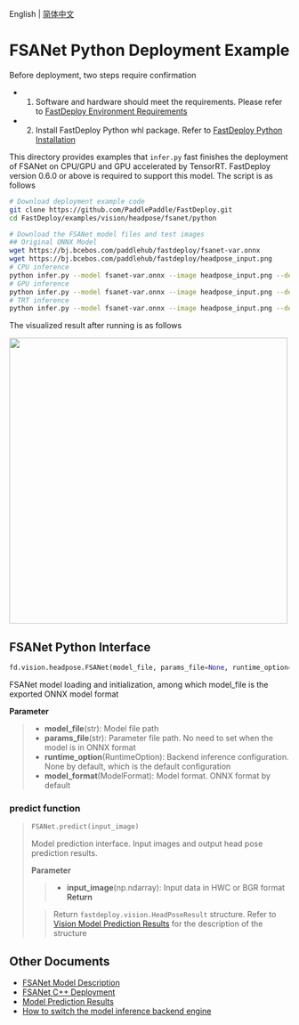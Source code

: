 English | [简体中文](README.md)
# FSANet Python Deployment Example

Before deployment, two steps require confirmation

- 1. Software and hardware should meet the requirements. Please refer to [FastDeploy Environment Requirements](../../../../../docs/cn/build_and_install/download_prebuilt_libraries.md)  
- 2. Install FastDeploy Python whl package. Refer to [FastDeploy Python Installation](../../../../../docs/cn/build_and_install/download_prebuilt_libraries.md)

This directory provides examples that `infer.py` fast finishes the deployment of FSANet on CPU/GPU and GPU accelerated by TensorRT. FastDeploy version 0.6.0 or above is required to support this model. The script is as follows

```bash
# Download deployment example code 
git clone https://github.com/PaddlePaddle/FastDeploy.git
cd FastDeploy/examples/vision/headpose/fsanet/python

# Download the FSANet model files and test images
## Original ONNX Model
wget https://bj.bcebos.com/paddlehub/fastdeploy/fsanet-var.onnx
wget https://bj.bcebos.com/paddlehub/fastdeploy/headpose_input.png
# CPU inference
python infer.py --model fsanet-var.onnx --image headpose_input.png --device cpu
# GPU inference
python infer.py --model fsanet-var.onnx --image headpose_input.png --device gpu
# TRT inference
python infer.py --model fsanet-var.onnx --image headpose_input.png --device gpu --backend trt
```

The visualized result after running is as follows

<div width="520">
<img width="500" height="514" float="left" src="https://user-images.githubusercontent.com/19977378/198279932-3eee424e-98a2-4249-bdeb-0f79127cbc9d.png">
</div>

## FSANet Python Interface 

```python
fd.vision.headpose.FSANet(model_file, params_file=None, runtime_option=None, model_format=ModelFormat.ONNX)
```

FSANet model loading and initialization, among which model_file is the exported ONNX model format

**Parameter**

> * **model_file**(str): Model file path 
> * **params_file**(str): Parameter file path. No need to set when the model is in ONNX format
> * **runtime_option**(RuntimeOption): Backend inference configuration. None by default, which is the default configuration
> * **model_format**(ModelFormat): Model format. ONNX format by default
### predict function

> ```python
> FSANet.predict(input_image)
> ```
>
> Model prediction interface. Input images and output head pose prediction results.
>
> **Parameter**
>
> > * **input_image**(np.ndarray): Input data in HWC or BGR format
> **Return**
>
> > Return `fastdeploy.vision.HeadPoseResult` structure. Refer to [Vision Model Prediction Results](../../../../../docs/api/vision_results/) for the description of the structure

## Other Documents

- [FSANet Model Description](..)
- [FSANet C++ Deployment](../cpp)
- [Model Prediction Results](../../../../../docs/api/vision_results/)
- [How to switch the model inference backend engine](../../../../../docs/cn/faq/how_to_change_backend.md)

